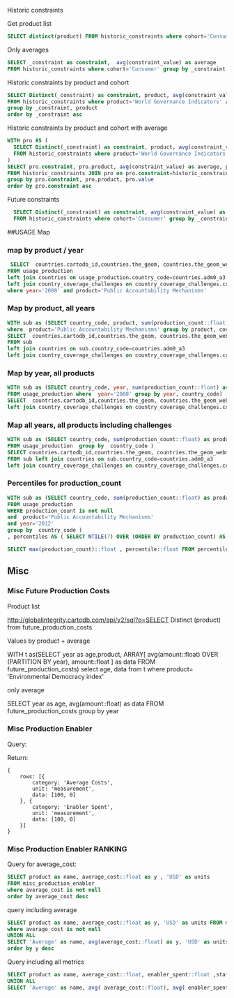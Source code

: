 Historic constraints 

Get product list
```sql
SELECT distinct(product) FROM historic_constraints where cohort='Consumer' order by product asc
```

Only averages

```sql
SELECT _constraint as constraint,  avg(constraint_value) as average 
FROM historic_constraints where cohort='Consumer' group by _constraint

```


Historic constraints by product and cohort
```sql
SELECT Distinct(_constraint) as constraint, product, avg(constraint_value) as value 
FROM historic_constraints where product='World Governance Indicators' and cohort='Consumer' 
group by _constraint, product
order by _constraint asc

```

Historic constraints by product and cohort with average

```sql
WITH pro AS ( 
  SELECT Distinct(_constraint) as constraint, product, avg(constraint_value) as value 
  FROM historic_constraints where product='World Governance Indicators' and cohort='Consumer' group by _constraint, product
)
SELECT pro.constraint, pro.product, avg(constraint_value) as average, pro.value 
FROM historic_constraints JOIN pro on pro.constraint=historic_constraints._constraint where cohort='Consumer' 
group by pro.constraint, pro.product, pro.value
order by pro.constraint asc

```

Future constraints 

```sql
  SELECT Distinct(_constraint) as constraint, avg(constraint_value) as value 
  FROM historic_constraints where cohort='Consumer' group by _constraint


```

##USAGE Map

### map by product / year

```sql
 SELECT  countries.cartodb_id,countries.the_geom, countries.the_geom_webmercator,usage_production.country_code, countries.name,product,year, production_count, usage_count,country_coverage_challenges.count::float as challenges 
FROM usage_production 
left join countries on usage_production.country_code=countries.adm0_a3 
left join country_coverage_challenges on country_coverage_challenges.country_code=countries.adm0_a3
where year='2008' and product='Public Accountability Mechanisms' 
```
### Map by product, all years

```sql
WITH sub as (SELECT country_code, product, sum(production_count::float) as production_count, sum(usage_count::float) as usage_count FROM usage_production 
where  product='Public Accountability Mechanisms' group by product, country_code ) 
SELECT  countries.cartodb_id,countries.the_geom, countries.the_geom_webmercator,sub.country_code, countries.name,product, production_count, usage_count,country_coverage_challenges.count::float as challenges 
FROM sub 
left join countries on sub.country_code=countries.adm0_a3 
left join country_coverage_challenges on country_coverage_challenges.country_code=countries.adm0_a3
```
### Map by year, all products

```sql
WITH sub as (SELECT country_code, year, sum(production_count::float) as production_count, sum(usage_count::float) as usage_count 
FROM usage_production where  year='2008' group by year, country_code) 
SELECT  countries.cartodb_id,countries.the_geom, countries.the_geom_webmercator,sub.country_code, countries.name,year, production_count, usage_count,country_coverage_challenges.count::float as challenges FROM sub left join countries on sub.country_code=countries.adm0_a3 
left join country_coverage_challenges on country_coverage_challenges.country_code=countries.adm0_a3
```


### Map all years, all products including challenges
```sql
WITH sub as (SELECT country_code, sum(production_count::float) as production_count, sum(usage_count::float) as usage_count 
FROM usage_production  group by  country_code ) 
SELECT countries.cartodb_id,countries.the_geom, countries.the_geom_webmercator,sub.country_code, countries.name, production_count, usage_count,country_coverage_challenges.count::float as challenges  
FROM sub left join countries on sub.country_code=countries.adm0_a3 
left join country_coverage_challenges on country_coverage_challenges.country_code=countries.adm0_a3
```


### Percentiles for production_count

```sql
WITH sub as (SELECT country_code, sum(production_count::float) as production_count, sum(usage_count::float) as usage_count 
FROM usage_production 
WHERE production_count is not null 
and  product='Public Accountability Mechanisms' 
and year='2012'
group by  country_code )
, percentiles AS ( SELECT NTILE(7) OVER (ORDER BY production_count) AS percentile, * FROM sub ) 

SELECT max(production_count)::float , percentile::float FROM percentiles  GROUP by percentile ORDER by percentile desc
```


## Misc

### Misc Future Production Costs
Product list

http://globalintegrity.cartodb.com/api/v2/sql?q=SELECT Distinct (product) from future_production_costs

Values by product + average

WITH t as(SELECT year as age,product, ARRAY[ avg(amount::float) OVER (PARTITION BY year), amount::float ] as data FROM future_production_costs) select age, data from t where product= 'Environmental Democracy index'

only average

SELECT year as age,  avg(amount::float) as data FROM future_production_costs group by year


### Misc Production Enabler

Query:


    

Return:
    
    {
    	rows: [{
    		category: 'Average Costs',
    		unit: 'measurement',
    		data: [100, 0]
    	}, {
    		category: 'Enabler Spent',
    		unit: 'measurement',
    		data: [100, 0]
    	}]
    }
    
    
    
### Misc Production Enabler RANKING

Query for average_cost:

```sql
SELECT product as name, average_cost::float as y , 'USD' as units
FROM misc_production_enabler 
where average_cost is not null 
order by average_cost desc
```

query including average

```sql
SELECT product as name, average_cost::float as y, 'USD' as units FROM misc_production_enabler 
where average_cost is not null 
UNION ALL
SELECT 'Average' as name, avg(average_cost::float) as y, 'USD' as units FROM misc_production_enabler
order by y desc
```

Query including all metrics

```sql
SELECT product as name, average_cost::float, enabler_spent::float ,staff_count::float, time_months::float FROM misc_production_enabler 
UNION ALL
SELECT 'Average' as name, avg( average_cost::float), avg( enabler_spent::float) ,avg( staff_count::float), avg( time_months::float) FROM misc_production_enabler
```
